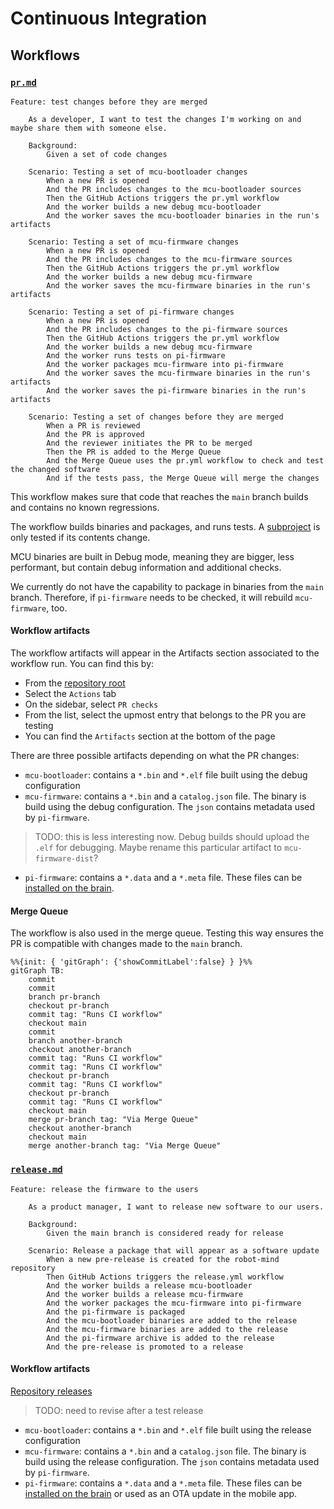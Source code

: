 Continuous Integration
======================

Workflows
---------

### [`pr.md`](../.github/workflows/pr.yml)

```gherkin
Feature: test changes before they are merged

    As a developer, I want to test the changes I'm working on and maybe share them with someone else.

    Background:
        Given a set of code changes

    Scenario: Testing a set of mcu-bootloader changes
        When a new PR is opened
        And the PR includes changes to the mcu-bootloader sources
        Then the GitHub Actions triggers the pr.yml workflow
        And the worker builds a new debug mcu-bootloader
        And the worker saves the mcu-bootloader binaries in the run's artifacts

    Scenario: Testing a set of mcu-firmware changes
        When a new PR is opened
        And the PR includes changes to the mcu-firmware sources
        Then the GitHub Actions triggers the pr.yml workflow
        And the worker builds a new debug mcu-firmware
        And the worker saves the mcu-firmware binaries in the run's artifacts

    Scenario: Testing a set of pi-firmware changes
        When a new PR is opened
        And the PR includes changes to the pi-firmware sources
        Then the GitHub Actions triggers the pr.yml workflow
        And the worker builds a new debug mcu-firmware
        And the worker runs tests on pi-firmware
        And the worker packages mcu-firmware into pi-firmware
        And the worker saves the mcu-firmware binaries in the run's artifacts
        And the worker saves the pi-firmware binaries in the run's artifacts

    Scenario: Testing a set of changes before they are merged
        When a PR is reviewed
        And the PR is approved
        And the reviewer initiates the PR to be merged
        Then the PR is added to the Merge Queue
        And the Merge Queue uses the pr.yml workflow to check and test the changed software
        And if the tests pass, the Merge Queue will merge the changes
```

This workflow makes sure that code that reaches the `main` branch builds and contains no
known regressions.

The workflow builds binaries and packages, and runs tests. A [subproject](glossary.md#subproject) is
only tested if its contents change.

MCU binaries are built in Debug mode, meaning they are bigger, less performant, but contain
debug information and additional checks.

We currently do not have the capability to package in binaries from the `main` branch.
Therefore, if `pi-firmware` needs to be checked, it will rebuild `mcu-firmware`, too. 

#### Workflow artifacts

The workflow artifacts will appear in the Artifacts section associated to the workflow run. You can
find this by:

- From the [repository root](https://github.com/STEAM-Academy-PRO/revolution-robotics-robot-mind)
- Select the `Actions` tab
- On the sidebar, select `PR checks`
- From the list, select the upmost entry that belongs to the PR you are testing
- You can find the `Artifacts` section at the bottom of the page

There are three possible artifacts depending on what the PR changes:

- `mcu-bootloader`: contains a `*.bin` and `*.elf` file built using the debug configuration
- `mcu-firmware`: contains a `*.bin` and a `catalog.json` file. The binary is build using the debug configuration. The `json` contains metadata used by `pi-firmware`.
> TODO: this is less interesting now. Debug builds should upload the `.elf` for debugging. Maybe rename this particular artifact to `mcu-firmware-dist`?
- `pi-firmware`: contains a `*.data` and a `*.meta` file. These files can be [installed on the brain](pi/install-data-meta.md).

#### Merge Queue

The workflow is also used in the merge queue. Testing this way ensures the PR is compatible with
changes made to the `main` branch.

```mermaid
%%{init: { 'gitGraph': {'showCommitLabel':false} } }%%
gitGraph TB:
    commit
    commit
    branch pr-branch
    checkout pr-branch
    commit tag: "Runs CI workflow"
    checkout main
    commit
    branch another-branch
    checkout another-branch
    commit tag: "Runs CI workflow"
    commit tag: "Runs CI workflow"
    checkout pr-branch
    commit tag: "Runs CI workflow"
    checkout pr-branch
    commit tag: "Runs CI workflow"
    checkout main
    merge pr-branch tag: "Via Merge Queue"
    checkout another-branch
    checkout main
    merge another-branch tag: "Via Merge Queue"
```

### [`release.md`](../.github/workflows/release.yml)

```gherkin
Feature: release the firmware to the users

    As a product manager, I want to release new software to our users.

    Background:
        Given the main branch is considered ready for release

    Scenario: Release a package that will appear as a software update
        When a new pre-release is created for the robot-mind repository
        Then GitHub Actions triggers the release.yml workflow
        And the worker builds a release mcu-bootloader
        And the worker builds a release mcu-firmware
        And the worker packages the mcu-firmware into pi-firmware
        And the pi-firmware is packaged
        And the mcu-bootloader binaries are added to the release
        And the mcu-firmware binaries are added to the release
        And the pi-firmware archive is added to the release
        And the pre-release is promoted to a release
```

#### Workflow artifacts

[Repository releases](https://github.com/STEAM-Academy-PRO/revolution-robotics-robot-mind/releases)

> TODO: need to revise after a test release

- `mcu-bootloader`: contains a `*.bin` and `*.elf` file built using the release configuration
- `mcu-firmware`: contains a `*.bin` and a `catalog.json` file. The binary is build using the release configuration. The `json` contains metadata used by `pi-firmware`.
- `pi-firmware`: contains a `*.data` and a `*.meta` file. These files can be [installed on the brain](pi/install-data-meta.md) or used as an OTA update in the mobile app.
